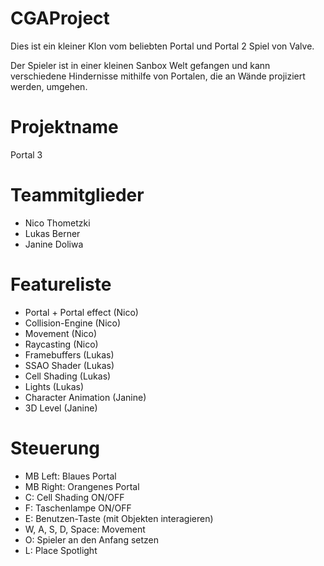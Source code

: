 # CGAProject
Dies ist ein kleiner Klon vom beliebten Portal und Portal 2 Spiel von Valve.

Der Spieler ist in einer kleinen Sanbox Welt gefangen und kann verschiedene Hindernisse mithilfe von Portalen, die an Wände projiziert werden, umgehen.

# Projektname
Portal 3

# Teammitglieder
- Nico Thometzki
- Lukas Berner
- Janine Doliwa

# Featureliste 
- Portal + Portal effect (Nico)
- Collision-Engine (Nico)
- Movement (Nico)
- Raycasting (Nico)
- Framebuffers (Lukas)
- SSAO Shader (Lukas)
- Cell Shading (Lukas)
- Lights (Lukas)
- Character Animation (Janine)
- 3D Level (Janine)

# Steuerung
- MB Left: Blaues Portal
- MB Right: Orangenes Portal
- C: Cell Shading ON/OFF
- F: Taschenlampe ON/OFF
- E: Benutzen-Taste (mit Objekten interagieren)
- W, A, S, D, Space: Movement
- O: Spieler an den Anfang setzen
- L: Place Spotlight
